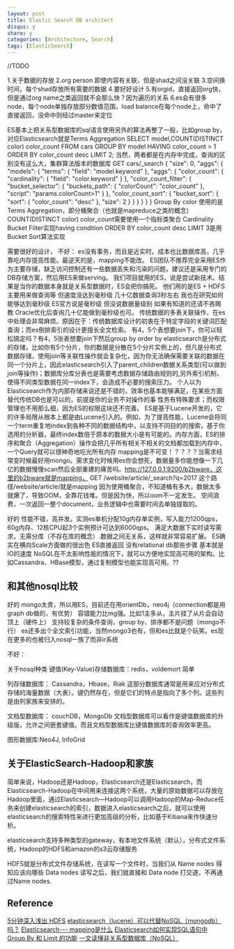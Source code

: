 ```yaml
---
layout: post
title: Elastic Search DB architect
disqus: y
share: y
categories: [Architecture, Search]
tags: [ElasticSearch]
---
```


//TODO

1.关于数据的存放
2.org person 即使内容有关联，但是shad之间没关联
3.空间换时间，每个shad存放所有需要的数据
4.要好好设计
5.有orgid，直接返回org快，但是通过org name之类返回就不会那么快？因为遍历的关系
6.es会有很多node，每个node单独存放部分数值范围，load balance在每个node上，命中了直接返回，没命中则经过master来定位



ES基本上把关系型数据库的sql语言使用另外的算法再整了一般，比如group by，对应Elasticsearch就是Terms Aggregation
SELECT model,COUNT(DISTINCT color) color_count FROM cars GROUP BY model HAVING color_count > 1 ORDER BY color_count desc LIMIT 2;
当然，两者都是在内存中完成，查询的区别没有这么大，集群算法版本的数据库
GET cars/_search
{
  "size": 0,
  "aggs": {
    "models": {
      "terms": {
        "field": "model.keyword"
      },
      "aggs": {
        "color_count": {
          "cardinality": {
            "field": "color.keyword"
          }
        },
        "color_count_filter": {
          "bucket_selector": {
            "buckets_path": {
              "colorCount": "color_count"
            },
            "script": "params.colorCount>1"
          }
        },
        "color_count_sort": {
          "bucket_sort": {
            "sort": {
              "color_count": "desc"
            },
            "size": 2
          }
        }
      }
    }
  }
}
Group By color 使用的是Terms Aggregation，即分桶聚合（也就是mapreduce之类的概念）
COUNT(DISTINCT color) color_count需要使用一个指标类聚合 Cardinality 
Bucket Filter实现having condition
ORDER BY color_count desc LIMIT 3是用Bucket Sort算法实现

需要很好的设计，
不好：
es没有事务，而且是近实时。成本也比数据库高，几乎靠吃内存提高性能。最逆天的是，mapping不能改。
ES团队不推荐完全采用ES作为主要存储，缺乏访问控制还有一些数据丢失和污染的问题，建议还是采用专门的 DB存储方案，然后用ES来做serving。
我们项目就用的ES，说是尝试新技术。结果是当你的数据本身就是关系型数据时，ES会把你搞死。
他们用的是ES + HDFS 主要用来做查询等 但速度没达到毫秒级 几十亿数据查询3秒左右 我也在研究如何能够达到毫秒级 ES官方说是毫秒级 但没说数据量级别 如果有知道的还请不吝赐教 Oracle优化后查询几十亿能做到毫秒级也可。
传统数据的多表关联操作，在es中处理会非常麻烦。原因在于：传统数据库设计的初衷在于特定字段的关键词匹配查询；而es倒排索引的设计更擅长全文检索。
有4，5个表想要join下，你可以轻松搞定吗？有4，5张表想要join下然后group by order by 
elasticsearch是分布式的存储，比如你有5个分片，你的数据是分散在5个分片实例上的，但凡是分布式数据存储，使用join等关联性操作就会复杂化，因为你无法确保需要关联的数据在同一个分片上，因此elasticsearch引入了parent_children数据关系类型(可以做到join等操作)；数据库分库分表也是需要考虑数据存储路由规则的,另外索引机制，使得不同类型数据在同一index下，会造成不必要的搜索压力。
个人以为Elasticsearch作为内部存储来说还是不错的，效率也基本能够满足，在某些方面替代传统DB也是可以的，前提是你的业务不对操作的事
性务有特殊要求；而权限管理也不用那么细，因为ES的权限这块还不完善。
ES是基于Lucene开发的，它的许多局限从根本上都是由Lucene引入的。例如，为了提高性能，Lucene会将同一个term重复地index到各种不同的数据结构中，以支持不同目的的搜索，基于你选用的分析器，最终index数倍于原本的数据大小是有可能的。内存方面，ES的排序和聚合（Aggregation）操作会把几乎所有相关不相关的文档都加载到内存中，一个Query就可以很神奇地吃光所有内存
mapping是不可变！？？？？当需求经常变时候最好用mongo。需求变化时候用es你会想死，数据量多你能想像一下几亿的数据慢慢scan然后全部重建的痛苦吗。http://127.0.0.1:9200/b2bware，这里的b2bware就是mapping， GET /website/article/_search?q=2017 这个路径/website/article/就是mapping
因为使用桶聚合，不知道桶有多大，数据太多就爆了，导致OOM，全靠花钱堆。但是因为快，所以oom不一定发生。
空间浪费，一次返回一整个document，业务逻辑中也需要时间去单独提取的。

好的
性能不错，高并发。实测es单机分配10g内存单实例，写入能力1200qps，60g内存、12核CPU起3个实例预计可达到6000qps。
满足大数据下实时读写需求，无需分库（不存在库的概念）.数据之间无关系，这样就非常容易扩展。
ES确实在横向Scale方面做的很出色
ES直接返回 没有relational db那些步骤 基本就是IO的速度
NoSQL在不太影响性能的情况下，就可以方便地实现高可用的架构。比如Cassandra、HBase模型，通过复制模型也能实现高可用。??



和其他nosql比较
--------------
好的
mongo太贵，所以用ES，目前还在用orientDb，neo4j（connection都是用graph db做的，有优势）
容错能力比mg强。比如1主多从，主片挂了从片会自动顶上（硬件上）
支持较复杂的条件查询，group by、排序都不是问题（mongo不行）
es还多出个全文索引功能，当然mongo3也有，但和es比就是个玩笑。es现在更多的也被归入nosql一族了而非ir系统

不好：

关于nosql种类
键值(Key-Value)存储数据库：redis，voldemort
简单

列存储数据库： Cassandra，Hbase，Riak
这部分数据库通常是用来应对分布式存储的海量数据（大表）。键仍然存在，但是它们的特点是指向了多个列。这些列是由列家族来安排的。

文档型数据库： couchDB，MongoDb
文档型数据库可以看作是键值数据库的升级版，允许之间嵌套键值。而且文档型数据库比键值数据库的查询效率更高。

图形数据库:Neo4J, InfoGrid


关于ElasticSearch-Hadoop和家族
-------------------------------
简单来说，Hadoop还是Hadoop，Elasticsearch还是Elasticsearch，而Elasticsearch-Hadoop在中间用来连接这两个系统，大量的原始数据可以存放在Hadoop里面，通过Elasticsearch—Hadoop可以调用Hadoop的Map-Reduce任务来创建elasticsearch的索引，数据进入elasticsearch之后，就可以使用elasticsearch的搜索特性来进行更加高级的分析，比如基于Kibana来作快速分析。

elasticsearch支持多种类型的gateway，有本地文件系统（默认），分布式文件系统，Hadoop的HDFS和amazon的s3云存储服务

HDFS就是分布式文件存储系统，在读写一个文件时，当我们从 Name nodes 得知应该向哪些 Data nodes 读写之后，我们就直接和 Data node 打交道，不再通过Name nodes.

Reference
---------

[5分钟深入浅出 HDFS](https://zhuanlan.zhihu.com/p/20267586)
[elasticsearch（lucene）可以代替NoSQL（mongodb）吗？](https://www.zhihu.com/question/25535889)
[Elasticsearch--- mapping是什么](https://www.jianshu.com/p/7cf6af033823)
[Elasticsearch如何实现SQL语句中 Group By 和 Limit 的功能](https://segmentfault.com/a/1190000014946753)
[一文读懂非关系型数据库（NoSQL）](https://www.jianshu.com/p/2d2a951fe0df)